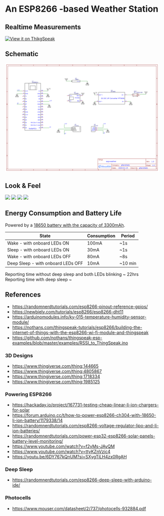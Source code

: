 # An ESP8266 -based Weather Station

## Realtime Measurements
[![View it on ThikgSpeak](https://github.com/gitaroktato/espweather/assets/1140629/1ec4722a-0eb8-45fa-9a29-158e1f37708d)](https://thingspeak.com/channels/2390966)

## Schematic
![schematic](img/Schematic_espweather_2024-01-21.png)

## Look & Feel
<img src="img/1705861432740.jpg" width=300>
<img src="img/1705861432754.jpg" width=300>
<img src="img/1704799735185.jpg" width=300>
<img src="img/1704799735196.jpg" width=300>

## Energy Consumption and Battery Life
Powered by a [18650 battery with the capacity of 3300mAh](https://www.hestore.hu/prod_10039174.html?lang=en).

| State | Consumption | Period |
| -- | -- | -- |
| Wake - with onboard LEDs ON | 100mA | ~1s |
| Sleep - with onboard LEDs ON | 30mA | ~1s |
| Wake - with onboard LEDs OFF | 80mA | ~8s |
| Deep Sleep - with onboard LEDs OFF | 10mA | ~10 min |

Reporting time without deep sleep and both LEDs blinking ~ 22hrs
Reporting time with deep sleep ~ 

## References

- https://randomnerdtutorials.com/esp8266-pinout-reference-gpios/
- https://newbiely.com/tutorials/esp8266/esp8266-dht11
- https://arduinomodules.info/ky-015-temperature-humidity-sensor-module/
- https://nothans.com/thingspeak-tutorials/esp8266/building-the-internet-of-things-with-the-esp8266-wi-fi-module-and-thingspeak
- https://github.com/nothans/thingspeak-esp-examples/blob/master/examples/RSSI_to_ThingSpeak.ino

### 3D Designs
- https://www.thingiverse.com/thing:144665
- https://www.thingiverse.com/thing:4805867
- https://www.thingiverse.com/thing:1718334
- https://www.thingiverse.com/thing:1985125

### Powering ESP8266
- https://hackaday.io/project/167731-testing-cheap-linear-li-ion-chargers-for-solar
- https://forum.arduino.cc/t/how-to-power-esp8266-ch304-with-18650-li-ion-battery/1179338/14
- https://randomnerdtutorials.com/esp8266-voltage-regulator-lipo-and-li-ion-batteries/
- https://randomnerdtutorials.com/power-esp32-esp8266-solar-panels-battery-level-monitoring/
- https://www.youtube.com/watch?v=f2yMs-JAyQM
- https://www.youtube.com/watch?v=ttyKZnVzic4
- https://youtu.be/6DY767kQnUM?si=SXygTiLH4zx0RgAH

### Deep Sleep
- https://randomnerdtutorials.com/esp8266-deep-sleep-with-arduino-ide/

### Photocells
- https://www.mouser.com/datasheet/2/737/photocells-932884.pdf
